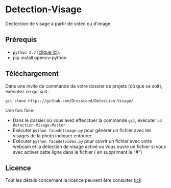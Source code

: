 # Detection-Visage
Dectection de visage à partir de vidéo ou d'image

## Prérequis

- `python 3.7` ([clique ici](https://www.python.org/downloads/release/python-374/)).
- pip install opencv-python

## Téléchargement

Dans une invite de commande de votre dossier de projets (où que ce soit), exécutez ce qui suit :

`git clone https://github.com/Drosscend/Detection-Visage/`

Une fois finie: 

- Dans le dossier où vous avez effecctuer la commande `git`, exécuter `cd Detection-Visage-Master`
- Exécuter `python facedetimage.py` pour générer un fichier avec les visages de la photo indiquer entourer.
- Exécuter `python facedetvideo.py` pour ouvrir un fichier avec votre webcam et la detection de visage activé ou vous ouvre un fichier si vous avec activer cette ligne dans le fichier ( en supprimant le "#")

## Licence

Tout les détails concernant la licence peuvent être consulter ([ici](https://github.com/Drosscend/Detection-Visage/blob/master/LICENSE))
